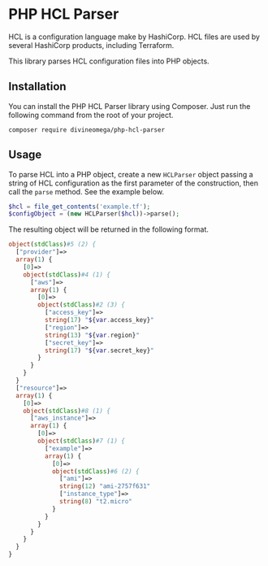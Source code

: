 # PHP HCL Parser

HCL is a configuration language make by HashiCorp. HCL files are used by several HashiCorp products,
including Terraform.

This library parses HCL configuration files into PHP objects.

## Installation

You can install the PHP HCL Parser library using Composer. Just run the following command
from the root of your project.

```
composer require divineomega/php-hcl-parser
```

## Usage

To parse HCL into a PHP object, create a new `HCLParser` object passing a string of HCL configuration
as the first parameter of the construction, then call the `parse` method. See the example below.

```php
$hcl = file_get_contents('example.tf');
$configObject = (new HCLParser($hcl))->parse();
```

The resulting object will be returned in the following format.

```php
object(stdClass)#5 (2) {
  ["provider"]=>
  array(1) {
    [0]=>
    object(stdClass)#4 (1) {
      ["aws"]=>
      array(1) {
        [0]=>
        object(stdClass)#2 (3) {
          ["access_key"]=>
          string(17) "${var.access_key}"
          ["region"]=>
          string(13) "${var.region}"
          ["secret_key"]=>
          string(17) "${var.secret_key}"
        }
      }
    }
  }
  ["resource"]=>
  array(1) {
    [0]=>
    object(stdClass)#8 (1) {
      ["aws_instance"]=>
      array(1) {
        [0]=>
        object(stdClass)#7 (1) {
          ["example"]=>
          array(1) {
            [0]=>
            object(stdClass)#6 (2) {
              ["ami"]=>
              string(12) "ami-2757f631"
              ["instance_type"]=>
              string(8) "t2.micro"
            }
          }
        }
      }
    }
  }
}
```